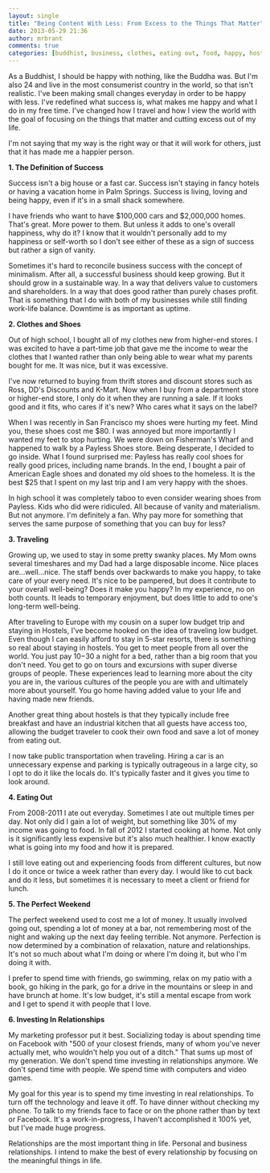 ```yaml
---
layout: single
title: "Being Content With Less: From Excess to the Things That Matter"
date: 2013-05-29 21:36
author: mrbrant
comments: true
categories: [buddhist, business, clothes, eating out, food, happy, hostel, leisure, less, minimalism, Personal, Philosophy, relationship, shoes, Success, travel, weekend]
---
```

As a Buddhist, I should be happy with nothing, like the Buddha was. But I'm also 24 and live in the most consumerist country in the world, so that isn't realistic. I've been making small changes everyday in order to be happy with less. I've redefined what success is, what makes me happy and what I do in my free time. I've changed how I travel and how I view the world with the goal of focusing on the things that matter and cutting excess out of my life.

I'm not saying that my way is the right way or that it will work for others, just that it has made me a happier person.

<strong>1. The Definition of Success</strong>

Success isn't a big house or a fast car. Success isn't staying in fancy hotels or having a vacation home in Palm Springs. Success is living, loving and being happy, even if it's in a small shack somewhere.

I have friends who want to have $100,000 cars and $2,000,000 homes. That's great. More power to them. But unless it adds to one's overall happiness, why do it? I know that it wouldn't personally add to my happiness or self-worth so I don't see either of these as a sign of success but rather a sign of vanity.

Sometimes it's hard to reconcile business success with the concept of minimalism. After all, a successful business should keep growing. But it should grow in a sustainable way. In a way that delivers value to customers and shareholders. In a way that does good rather than purely chases profit. That is something that I do with both of my businesses while still finding work-life balance. Downtime is as important as uptime.

<strong>2. Clothes and Shoes</strong>

Out of high school, I bought all of my clothes new from higher-end stores. I was excited to have a part-time job that gave me the income to wear the clothes that I wanted rather than only being able to wear what my parents bought for me. It was nice, but it was excessive.

I've now returned to buying from thrift stores and discount stores such as Ross, DD's Discounts and K-Mart. Now when I buy from a department store or higher-end store, I only do it when they are running a sale. If it looks good and it fits, who cares if it's new? Who cares what it says on the label?

When I was recently in San Francisco my shoes were hurting my feet. Mind you, these shoes cost me $80. I was annoyed but more importantly I wanted my feet to stop hurting. We were down on Fisherman's Wharf and happened to walk by a Payless Shoes store. Being desperate, I decided to go inside. What I found surprised me: Payless has really cool shoes for really good prices, including name brands. In the end, I bought a pair of American Eagle shoes and donated my old shoes to the homeless. It is the best $25 that I spent on my last trip and I am very happy with the shoes.

In high school it was completely taboo to even consider wearing shoes from Payless. Kids who did were ridiculed. All because of vanity and materialism. But not anymore. I'm definitely a fan. Why pay more for something that serves the same purpose of something that you can buy for less?

<strong>3. Traveling</strong>

Growing up, we used to stay in some pretty swanky places. My Mom owns several timeshares and my Dad had a large disposable income. Nice places are...well...nice. The staff bends over backwards to make you happy, to take care of your every need. It's nice to be pampered, but does it contribute to your overall well-being? Does it make you happy? In my experience, no on both counts. It leads to temporary enjoyment, but does little to add to one's long-term well-being.

After traveling to Europe with my cousin on a super low budget trip and staying in Hostels, I've become hooked on the idea of traveling low budget. Even though I can easily afford to stay in 5-star resorts, there is something so real about staying in hostels. You get to meet people from all over the world. You just pay $10-$30 a night for a bed, rather than a big room that you don't need. You get to go on tours and excursions with super diverse groups of people. These experiences lead to learning more about the city you are in, the various cultures of the people you are with and ultimately more about yourself. You go home having added value to your life and having made new friends. 

Another great thing about hostels is that they typically include free breakfast and have an industrial kitchen that all guests have access too, allowing the budget traveler to cook their own food and save a lot of money from eating out.

I now take public transportation when traveling. Hiring a car is an unnecessary expense and parking is typically outrageous in a large city, so I opt to do it like the locals do. It's typically faster and it gives you time to look around.

<strong>4. Eating Out</strong>

From 2008-2011 I ate out everyday. Sometimes I ate out multiple times per day. Not only did I gain a lot of weight, but something like 30% of my income was going to food. In fall of 2012 I started cooking at home. Not only is it significantly less expensive but it's also much healthier. I know exactly what is going into my food and how it is prepared.

I still love eating out and experiencing foods from different cultures, but now I do it once or twice a week rather than every day. I would like to cut back and do it less, but sometimes it is necessary to meet a client or friend for lunch.

<strong>5. The Perfect Weekend</strong>

The perfect weekend used to cost me a lot of money. It usually involved going out, spending a lot of money at a bar, not remembering most of the night and waking up the next day feeling terrible. Not anymore. Perfection is now determined by a combination of relaxation, nature and relationships. It's not so much about what I'm doing or where I'm doing it, but who I'm doing it with.

I prefer to spend time with friends, go swimming, relax on my patio with a book, go hiking in the park, go for a drive in the mountains or sleep in and have brunch at home. It's low budget, it's still a mental escape from work and I get to spend it with people that I love.

<strong>6. Investing In Relationships</strong>

My marketing professor put it best. Socializing today is about spending time on Facebook with "500 of your closest friends, many of whom you've never actually met, who wouldn't help you out of a ditch." That sums up most of my generation. We don't spend time investing in relationships anymore. We don't spend time with people. We spend time with computers and video games.

My goal for this year is to spend my time investing in real relationships. To turn off the technology and leave it off. To have dinner without checking my phone. To talk to my friends face to face or on the phone rather than by text or Facebook. It's a work-in-progress, I haven't accomplished it 100% yet, but I've made huge progress.

Relationships are the most important thing in life. Personal and business relationships. I intend to make the best of every relationship by focusing on the meaningful things in life.
